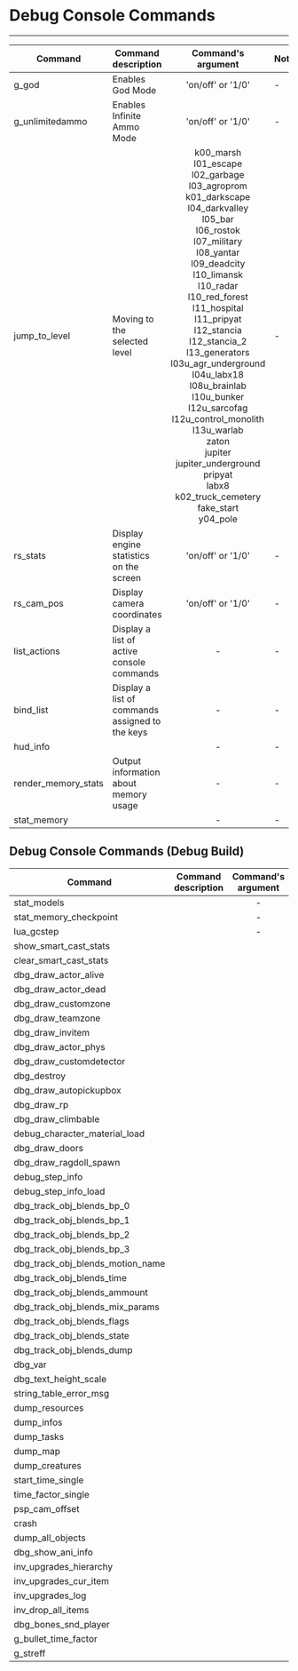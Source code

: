 # Debug Console Commands

___

| Сommand | Command description | Command's argument | Note |
|---|---|:---:|---|
| g_god | Enables God Mode | 'on/off' or '1/0' | - |
| g_unlimitedammo | Enables Infinite Ammo Mode | 'on/off' or '1/0' | - |
| jump_to_level | Moving to the selected level | k00_marsh<br> l01_escape<br> l02_garbage<br> l03_agroprom<br> k01_darkscape<br> l04_darkvalley<br> l05_bar<br> l06_rostok<br> l07_military<br> l08_yantar<br> l09_deadcity<br> l10_limansk<br> l10_radar<br> l10_red_forest<br> l11_hospital<br> l11_pripyat<br> l12_stancia<br> l12_stancia_2<br> l13_generators<br> l03u_agr_underground<br> l04u_labx18<br> l08u_brainlab<br> l10u_bunker<br> l12u_sarcofag<br> l12u_control_monolith<br> l13u_warlab<br> zaton<br> jupiter<br> jupiter_underground<br> pripyat<br> labx8<br> k02_truck_cemetery<br> fake_start<br> y04_pole | - |
| rs_stats | Display engine statistics on the screen | 'on/off' or '1/0' | - |
| rs_cam_pos | Display camera coordinates | 'on/off' or '1/0' | - |
| list_actions | Display a list of active console commands | - | - |
| bind_list | Display a list of commands assigned to the keys | - | - |
| hud_info |  | - | - |
| render_memory_stats | Output information about memory usage | - | - |
| stat_memory |  | - | - |

## Debug Console Commands (Debug Build)

| Сommand | Command description | Command's argument | Note |
|---|---|:---:|---|
| stat_models |  | - |  |
| stat_memory_checkpoint |  | - |  |
| lua_gcstep |  | - |  |
| show_smart_cast_stats |  |  |  |
| clear_smart_cast_stats |  |  |  |
| dbg_draw_actor_alive |  |  |  |
| dbg_draw_actor_dead |  |  |  |
| dbg_draw_customzone |  |  |  |
| dbg_draw_teamzone |  |  |  |
| dbg_draw_invitem |  |  |  |
| dbg_draw_actor_phys |  |  |  |
| dbg_draw_customdetector |  |  |  |
| dbg_destroy |  |  |  |
| dbg_draw_autopickupbox |  |  |  |
| dbg_draw_rp |  |  |  |
| dbg_draw_climbable |  |  |  |
| debug_character_material_load  |  |  |  |
| dbg_draw_doors |  |  |  |
| dbg_draw_ragdoll_spawn |  |  |  |
| debug_step_info |  |  |  |
| debug_step_info_load |  |  |  |
| dbg_track_obj_blends_bp_0 |  |  |  |
| dbg_track_obj_blends_bp_1 |  |  |  |
| dbg_track_obj_blends_bp_2 |  |  |  |
| dbg_track_obj_blends_bp_3 |  |  |  |
| dbg_track_obj_blends_motion_name  |  |  |  |
| dbg_track_obj_blends_time |  |  |  |
| dbg_track_obj_blends_ammount |  |  |  |
| dbg_track_obj_blends_mix_params |  |  |  |
| dbg_track_obj_blends_flags |  |  |  |
| dbg_track_obj_blends_state |  |  |  |
| dbg_track_obj_blends_dump |  |  |  |
| dbg_var |  |  |  |
| dbg_text_height_scale |  |  |  |
| string_table_error_msg |  |  |  |
| dump_resources |  |  | - |
| dump_infos |  |  |  |
| dump_tasks |  |  |  |
| dump_map |  |  |  |
| dump_creatures |  |  |  |
| start_time_single |  |  |  |
| time_factor_single |  |  |  |
| psp_cam_offset |  |  |  |
| crash |  |  |  |
| dump_all_objects |  |  |  |
| dbg_show_ani_info |  |  |  |
| inv_upgrades_hierarchy |  |  |  |
| inv_upgrades_cur_item |  |  |  |
| inv_upgrades_log |  |  |  |
| inv_drop_all_items |  |  |  |
| dbg_bones_snd_player |  |  |  |
| g_bullet_time_factor |  |  |  |
| g_streff |  |  |  |

